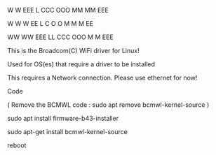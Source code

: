 W   W   EEE   L  CCC OOO MM MM EEE

W W W   EE    L  C   O O M M M EE

WW WW   EEE   LL CCC OOO M   M EEE

This is the Broadcom(C) WiFi driver for Linux!

Used for OS(es) that require a driver to be installed

This requires a Network connection. Please use ethernet for now!

Code

( Remove the BCMWL code : sudo apt remove bcmwl-kernel-source )

sudo apt install firmware-b43-installer

sudo apt-get install bcmwl-kernel-source

reboot
